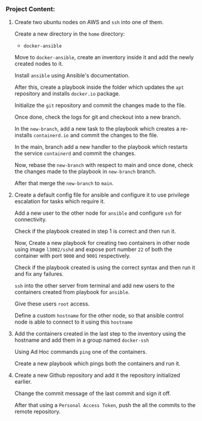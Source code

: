 ### Project Content:

1. Create two ubuntu nodes on AWS and `ssh` into one of them.

   Create a new directory in the `home` directory:

   * `docker-ansible`

   Move to `docker-ansible`, create an inventory inside it and add the newly created nodes to it.

   Install `ansible` using Ansible's documentation.

   After this, create a playbook inside the folder which updates the `apt` repository and installs `docker.io` package.

   Initialize the `git` repository and commit the changes made to the file.

   Once done, check the logs for git and checkout into a new branch.

   In the `new-branch`, add a new task to the playbook which creates a re-installs `containerd.io` and commit the changes to the file.

   In the main, branch add a new handler to the playbook which restarts the service `containerd` and commit the changes.

   Now, rebase the `new-branch` with respect to main and once done, check  the changes made to the playbook in `new-branch` branch.

   After that merge the `new-branch` to `main`.

2. Create a default config file for ansible and configure it to use privilege escalation for tasks which require it.

   Add a new user to the other node for `ansible` and configure `ssh` for connectivity.

   Check if the playbook created in step 1 is correct and then run it.

   Now, Create a new playbook for creating two containers in other node using image `l3002/sshd` and expose port number `22` of both the container with port `9000` and `9001` respectively.

   Check if the playbook created is using the correct syntax and then run it and fix any failures.

   `ssh` into the other server from terminal and add new users to the containers created from playbook for `ansible`.

   Give these users `root` access.

   Define a custom `hostname` for the other node, so that ansible control node is able to connect to it using this `hostname` 

3. Add the containers created in the last step to the inventory using the hostname and add them in a group named `docker-ssh`

   Using Ad Hoc commands `ping` one of the containers.

   Create a new playbook which pings both the containers and run it.

4. Create a new Github repository and add it the repository initialized earlier.

   Change the commit message of the last commit and sign it off.

   After that using a `Personal Access Token`, push the all the commits to the remote repository.

